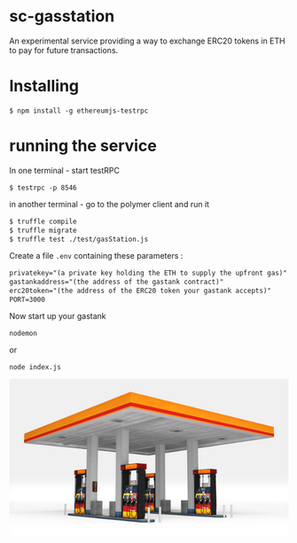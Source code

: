 # sc-gasstation

An experimental service providing a way to exchange ERC20 tokens in ETH to pay for future transactions. 

# Installing

```
$ npm install -g ethereumjs-testrpc
```

# running the service

In one terminal - start testRPC

```
$ testrpc -p 8546
```

in another terminal - go to the polymer client and run it

```
$ truffle compile
$ truffle migrate
$ truffle test ./test/gasStation.js
```

Create a file ```.env``` containing these parameters :


```
privatekey="(a private key holding the ETH to supply the upfront gas)"
gastankaddress="(the address of the gastank contract)"
erc20token="(the address of the ERC20 token your gastank accepts)"
PORT=3000
```

Now start up your gastank

```
nodemon
```

or

```
node index.js
```



![Fill me up](images/station.jpeg)

